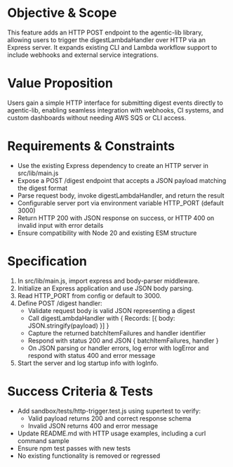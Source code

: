 # Objective & Scope
This feature adds an HTTP POST endpoint to the agentic-lib library, allowing users to trigger the digestLambdaHandler over HTTP via an Express server. It expands existing CLI and Lambda workflow support to include webhooks and external service integrations.

# Value Proposition
Users gain a simple HTTP interface for submitting digest events directly to agentic-lib, enabling seamless integration with webhooks, CI systems, and custom dashboards without needing AWS SQS or CLI access.

# Requirements & Constraints
- Use the existing Express dependency to create an HTTP server in src/lib/main.js
- Expose a POST /digest endpoint that accepts a JSON payload matching the digest format
- Parse request body, invoke digestLambdaHandler, and return the result
- Configurable server port via environment variable HTTP_PORT (default 3000)
- Return HTTP 200 with JSON response on success, or HTTP 400 on invalid input with error details
- Ensure compatibility with Node 20 and existing ESM structure

# Specification
1. In src/lib/main.js, import express and body-parser middleware.
2. Initialize an Express application and use JSON body parsing.
3. Read HTTP_PORT from config or default to 3000.
4. Define POST /digest handler:
   - Validate request body is valid JSON representing a digest
   - Call digestLambdaHandler with { Records: [{ body: JSON.stringify(payload) }] }
   - Capture the returned batchItemFailures and handler identifier
   - Respond with status 200 and JSON { batchItemFailures, handler }
   - On JSON parsing or handler errors, log error with logError and respond with status 400 and error message
5. Start the server and log startup info with logInfo.

# Success Criteria & Tests
- Add sandbox/tests/http-trigger.test.js using supertest to verify:
  * Valid payload returns 200 and correct response schema
  * Invalid JSON returns 400 and error message
- Update README.md with HTTP usage examples, including a curl command sample
- Ensure npm test passes with new tests
- No existing functionality is removed or regressed